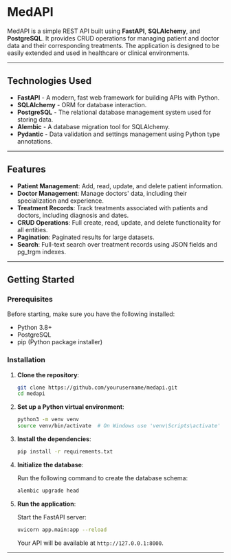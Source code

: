 # MedAPI

MedAPI is a simple REST API built using **FastAPI**, **SQLAlchemy**, and **PostgreSQL**. It provides CRUD operations for managing patient and doctor data and their corresponding treatments. The application is designed to be easily extended and used in healthcare or clinical environments.

---

## Technologies Used

- **FastAPI** - A modern, fast web framework for building APIs with Python.
- **SQLAlchemy** - ORM for database interaction.
- **PostgreSQL** - The relational database management system used for storing data.
- **Alembic** - A database migration tool for SQLAlchemy.
- **Pydantic** - Data validation and settings management using Python type annotations.

---

## Features

- **Patient Management**: Add, read, update, and delete patient information.
- **Doctor Management**: Manage doctors' data, including their specialization and experience.
- **Treatment Records**: Track treatments associated with patients and doctors, including diagnosis and dates.
- **CRUD Operations**: Full create, read, update, and delete functionality for all entities.
- **Pagination**: Paginated results for large datasets.
- **Search**: Full-text search over treatment records using JSON fields and pg_trgm indexes.

---

## Getting Started

### Prerequisites

Before starting, make sure you have the following installed:

- Python 3.8+  
- PostgreSQL  
- pip (Python package installer)

### Installation

1. **Clone the repository**:

    ```bash
    git clone https://github.com/yourusername/medapi.git
    cd medapi
    ```

2. **Set up a Python virtual environment**:

    ```bash
    python3 -m venv venv
    source venv/bin/activate  # On Windows use 'venv\Scripts\activate'
    ```

3. **Install the dependencies**:

    ```bash
    pip install -r requirements.txt
    ```

4. **Initialize the database**:

    Run the following command to create the database schema:

    ```bash
    alembic upgrade head
    ```

5. **Run the application**:

    Start the FastAPI server:

    ```bash
    uvicorn app.main:app --reload
    ```

    Your API will be available at `http://127.0.0.1:8000`.

---


